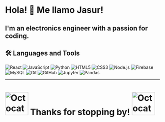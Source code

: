 # Hola! 👋 Me llamo Jasur!

I'm an electronics engineer with a passion for coding.
---
## 🛠️ Languages and Tools

<p>
  
  <img src="https://img.shields.io/badge/-React-61DAFB?logo=react&logoColor=black&style=flat" alt="React" />
  <img src="https://img.shields.io/badge/-JavaScript-F7DF1E?logo=javascript&logoColor=black&style=flat" alt="JavaScript" />
  <img src="https://img.shields.io/badge/-Python-3776AB?logo=python&logoColor=white&style=flat" alt="Python" />
  <img src="https://img.shields.io/badge/-HTML5-E34F26?logo=html5&logoColor=white&style=flat" alt="HTML5" />
  <img src="https://img.shields.io/badge/-CSS3-1572B6?logo=css3&logoColor=white&style=flat" alt="CSS3" />
  <img src="https://img.shields.io/badge/-Node.js-339933?logo=node.js&logoColor=white&style=flat" alt="Node.js" />
  <img src="https://img.shields.io/badge/-Firebase-FFCA28?logo=firebase&logoColor=black&style=flat" alt="Firebase" />
  <img src="https://img.shields.io/badge/-MySQL-4479A1?logo=mysql&logoColor=white&style=flat" alt="MySQL" />
  <img src="https://img.shields.io/badge/-Git-F05032?logo=git&logoColor=white&style=flat" alt="Git" />
  <img src="https://img.shields.io/badge/-GitHub-181717?logo=github&logoColor=white&style=flat" alt="GitHub" />
  <img src="https://img.shields.io/badge/-Jupyter-F37626?logo=jupyter&logoColor=white&style=flat" alt="Jupyter" />
  <img src="https://img.shields.io/badge/-Pandas-150458?logo=pandas&logoColor=white&style=flat" alt="Pandas" />

</p>

---

# <img src="https://jasurgraduate.github.io/img/cat2.png" alt="Octocat" width="75" /> Thanks for stopping by!  <img src="https://jasurgraduate.github.io/img/cat.png" alt="Octocat" width="75" />


